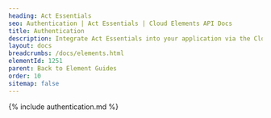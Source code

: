 ```yaml
---
heading: Act Essentials
seo: Authentication | Act Essentials | Cloud Elements API Docs
title: Authentication
description: Integrate Act Essentials into your application via the Cloud Elements APIs.
layout: docs
breadcrumbs: /docs/elements.html
elementId: 1251
parent: Back to Element Guides
order: 10
sitemap: false
---
```


{% include authentication.md %}
